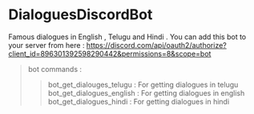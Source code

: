 # DialoguesDiscordBot
Famous dialogues in English , Telugu  and Hindi .
You can add this bot to your server from here : https://discord.com/api/oauth2/authorize?client_id=896301392598290442&permissions=8&scope=bot
> bot commands : 
>> bot_get_dialouges_telugu : For getting dialogues in telugu
>> bot_get_dialogues_english : For getting dialogues in english
>> bot_get_dialogues_hindi : For getting dialogues in hindi


